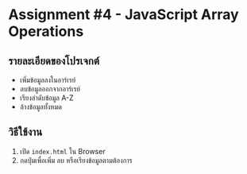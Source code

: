 # Assignment #4 - JavaScript Array Operations

## รายละเอียดของโปรเจกต์
- เพิ่มข้อมูลลงในอาร์เรย์
- ลบข้อมูลออกจากอาร์เรย์
- เรียงลำดับข้อมูล A-Z
- ล้างข้อมูลทั้งหมด

## วิธีใช้งาน
1. เปิด `index.html` ใน Browser
2. กดปุ่มเพื่อเพิ่ม ลบ หรือเรียงข้อมูลตามต้องการ
